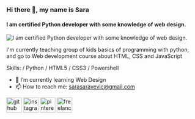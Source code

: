 ### Hi there 👋, my name is Sara
#### I am certified Python developer with some knowledge of web design.
![I am certified Python developer with some knowledge of web design.](https://i.pinimg.com/originals/00/c5/37/00c537bdf08547f031540521892e5aa7.gif)

I'm currently teaching group of kids basics of programming with python, and  go to Web development course about HTML, CSS and JavaScript

Skills: / Python / HTML5 / CSS3 / Powershell

- 🌱 I’m currently learning Web Design 
- 📫 How to reach me: sarasaravevic@gmail.com 


[<img src='https://cdn.jsdelivr.net/npm/simple-icons@3.0.1/icons/github.svg' alt='github' height='40'>](https://github.com/saracevicsara)  [<img src='https://cdn.jsdelivr.net/npm/simple-icons@3.0.1/icons/instagram.svg' alt='instagram' height='40'>](https://www.instagram.com/saracevicsaraa/)  [<img src='https://cdn.jsdelivr.net/npm/simple-icons@3.0.1/icons/pinterest.svg' alt='pinterest' height='40'>](https://pin.it/12GeHhq)  [<img src='https://cdn.jsdelivr.net/npm/simple-icons@3.0.1/icons/freelancer.svg' alt='freelancer' height='40'>](https://www.freelancer.com/u/sarasaracevic)  


